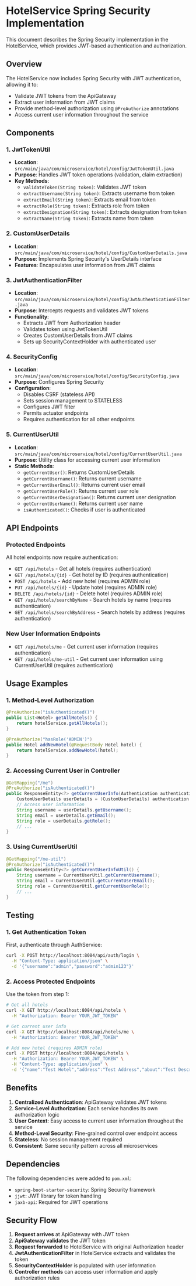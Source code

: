 # HotelService Spring Security Implementation

This document describes the Spring Security implementation in the HotelService, which provides JWT-based authentication and authorization.

## Overview

The HotelService now includes Spring Security with JWT authentication, allowing it to:
- Validate JWT tokens from the ApiGateway
- Extract user information from JWT claims
- Provide method-level authorization using `@PreAuthorize` annotations
- Access current user information throughout the service

## Components

### 1. JwtTokenUtil
- **Location**: `src/main/java/com/microservice/hotel/config/JwtTokenUtil.java`
- **Purpose**: Handles JWT token operations (validation, claim extraction)
- **Key Methods**:
  - `validateToken(String token)`: Validates JWT token
  - `extractUsername(String token)`: Extracts username from token
  - `extractEmail(String token)`: Extracts email from token
  - `extractRole(String token)`: Extracts role from token
  - `extractDesignation(String token)`: Extracts designation from token
  - `extractName(String token)`: Extracts name from token

### 2. CustomUserDetails
- **Location**: `src/main/java/com/microservice/hotel/config/CustomUserDetails.java`
- **Purpose**: Implements Spring Security's UserDetails interface
- **Features**: Encapsulates user information from JWT claims

### 3. JwtAuthenticationFilter
- **Location**: `src/main/java/com/microservice/hotel/config/JwtAuthenticationFilter.java`
- **Purpose**: Intercepts requests and validates JWT tokens
- **Functionality**:
  - Extracts JWT from Authorization header
  - Validates token using JwtTokenUtil
  - Creates CustomUserDetails from JWT claims
  - Sets up SecurityContextHolder with authenticated user

### 4. SecurityConfig
- **Location**: `src/main/java/com/microservice/hotel/config/SecurityConfig.java`
- **Purpose**: Configures Spring Security
- **Configuration**:
  - Disables CSRF (stateless API)
  - Sets session management to STATELESS
  - Configures JWT filter
  - Permits actuator endpoints
  - Requires authentication for all other endpoints

### 5. CurrentUserUtil
- **Location**: `src/main/java/com/microservice/hotel/config/CurrentUserUtil.java`
- **Purpose**: Utility class for accessing current user information
- **Static Methods**:
  - `getCurrentUser()`: Returns CustomUserDetails
  - `getCurrentUsername()`: Returns current username
  - `getCurrentUserEmail()`: Returns current user email
  - `getCurrentUserRole()`: Returns current user role
  - `getCurrentUserDesignation()`: Returns current user designation
  - `getCurrentUserName()`: Returns current user name
  - `isAuthenticated()`: Checks if user is authenticated

## API Endpoints

### Protected Endpoints
All hotel endpoints now require authentication:

- `GET /api/hotels` - Get all hotels (requires authentication)
- `GET /api/hotels/{id}` - Get hotel by ID (requires authentication)
- `POST /api/hotels` - Add new hotel (requires ADMIN role)
- `PUT /api/hotels/{id}` - Update hotel (requires ADMIN role)
- `DELETE /api/hotels/{id}` - Delete hotel (requires ADMIN role)
- `GET /api/hotels/searchByName` - Search hotels by name (requires authentication)
- `GET /api/hotels/searchByAddress` - Search hotels by address (requires authentication)

### New User Information Endpoints
- `GET /api/hotels/me` - Get current user information (requires authentication)
- `GET /api/hotels/me-util` - Get current user information using CurrentUserUtil (requires authentication)

## Usage Examples

### 1. Method-Level Authorization
```java
@PreAuthorize("isAuthenticated()")
public List<Hotel> getAllHotels() {
    return hotelService.getAllHotels();
}

@PreAuthorize("hasRole('ADMIN')")
public Hotel addNewHotel(@RequestBody Hotel hotel) {
    return hotelService.addNewHotel(hotel);
}
```

### 2. Accessing Current User in Controller
```java
@GetMapping("/me")
@PreAuthorize("isAuthenticated()")
public ResponseEntity<?> getCurrentUserInfo(Authentication authentication) {
    CustomUserDetails userDetails = (CustomUserDetails) authentication.getPrincipal();
    // Access user information
    String username = userDetails.getUsername();
    String email = userDetails.getEmail();
    String role = userDetails.getRole();
    // ...
}
```

### 3. Using CurrentUserUtil
```java
@GetMapping("/me-util")
@PreAuthorize("isAuthenticated()")
public ResponseEntity<?> getCurrentUserInfoUtil() {
    String username = CurrentUserUtil.getCurrentUsername();
    String email = CurrentUserUtil.getCurrentUserEmail();
    String role = CurrentUserUtil.getCurrentUserRole();
    // ...
}
```

## Testing

### 1. Get Authentication Token
First, authenticate through AuthService:
```bash
curl -X POST http://localhost:8084/api/auth/login \
  -H "Content-Type: application/json" \
  -d '{"username":"admin","password":"admin123"}'
```

### 2. Access Protected Endpoints
Use the token from step 1:
```bash
# Get all hotels
curl -X GET http://localhost:8084/api/hotels \
  -H "Authorization: Bearer YOUR_JWT_TOKEN"

# Get current user info
curl -X GET http://localhost:8084/api/hotels/me \
  -H "Authorization: Bearer YOUR_JWT_TOKEN"

# Add new hotel (requires ADMIN role)
curl -X POST http://localhost:8084/api/hotels \
  -H "Authorization: Bearer YOUR_JWT_TOKEN" \
  -H "Content-Type: application/json" \
  -d '{"name":"Test Hotel","address":"Test Address","about":"Test Description"}'
```

## Benefits

1. **Centralized Authentication**: ApiGateway validates JWT tokens
2. **Service-Level Authorization**: Each service handles its own authorization logic
3. **User Context**: Easy access to current user information throughout the service
4. **Method-Level Security**: Fine-grained control over endpoint access
5. **Stateless**: No session management required
6. **Consistent**: Same security pattern across all microservices

## Dependencies

The following dependencies were added to `pom.xml`:
- `spring-boot-starter-security`: Spring Security framework
- `jjwt`: JWT library for token handling
- `jaxb-api`: Required for JWT operations

## Security Flow

1. **Request arrives** at ApiGateway with JWT token
2. **ApiGateway validates** the JWT token
3. **Request forwarded** to HotelService with original Authorization header
4. **JwtAuthenticationFilter** in HotelService extracts and validates the token
5. **SecurityContextHolder** is populated with user information
6. **Controller methods** can access user information and apply authorization rules 